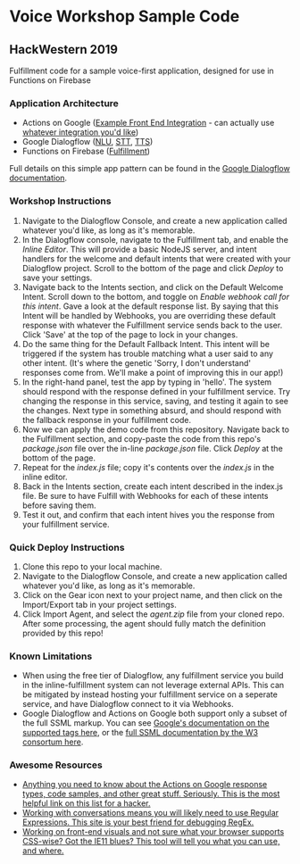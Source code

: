 # Voice Workshop Sample Code

## HackWestern 2019

Fulfillment code for a sample voice-first application, designed for use in Functions on Firebase


### Application Architecture

* Actions on Google ([Example Front End Integration](https://dialogflow.com/docs/integrations/actions/integration) - can actually use [whatever integration you'd like](https://cloud.google.com/dialogflow/docs/integrations/))
* Google Dialogflow ([NLU](https://en.wikipedia.org/wiki/Natural-language_understanding), [STT](https://en.wikipedia.org/wiki/Speech_recognition), [TTS](https://en.wikipedia.org/wiki/Speech_synthesis))
* Functions on Firebase ([Fulfillment](https://cloud.google.com/dialogflow/docs/fulfillment-configure))

Full details on this simple app pattern can be found in the [Google Dialogflow documentation](https://cloud.google.com/dialogflow/docs/fulfillment-overview).


### Workshop Instructions

1. Navigate to the Dialogflow Console, and create a new application called whatever you'd like, as long as it's memorable.
2. In the Dialogflow console, navigate to the Fulfillment tab, and enable the _Inline Editor_. This will provide a basic NodeJS server, and intent handlers for the welcome and default intents that were created with your Dialogflow project. Scroll to the bottom of the page and click _Deploy_ to save your settings.
3. Navigate back to the Intents section, and click on the Default Welcome Intent. Scroll down to the bottom, and toggle on _Enable webhook call for this intent_. Gave a look at the default response list. By saying that this Intent will be handled by Webhooks, you are overriding these default response with whatever the Fulfillment service sends back to the user. Click 'Save' at the top of the page to lock in your changes.
4. Do the same thing for the Default Fallback Intent. This intent will be triggered if the system has trouble matching what a user said to any other intent. (It's where the genetic 'Sorry, I don't understand' responses come from. We'll make a point of improving this in our app!)
5. In the right-hand panel, test the app by typing in 'hello'. The system should respond with the response defined in your fulfillment service. Try changing the response in this service, saving, and testing it again to see the changes. Next type in something absurd, and should respond with the fallback response in your fulfillment code.
6. Now we can apply the demo code from this repository. Navigate back to the Fulfillment section, and copy-paste the code from this repo's *package.json* file over the in-line *package.json* file. Click _Deploy_ at the bottom of the page.
7. Repeat for the *index.js* file; copy it's contents over the *index.js* in the inline editor.
8. Back in the Intents section, create each intent described in the index.js file. Be sure to have Fulfill with Webhooks for each of these intents before saving them.
9. Test it out, and confirm that each intent hives you the response from your fulfillment service.

### Quick Deploy Instructions

1. Clone this repo to your local machine.
2. Navigate to the Dialogflow Console, and create a new application called whatever you'd like, as long as it's memorable.
3. Click on the Gear icon next to your project name, and then click on the Import/Export tab in your project settings.
4. Click Import Agent, and select the *agent.zip* file from your cloned repo. After some processing, the agent should fully match the definition provided by this repo!

### Known Limitations

* When using the free tier of Dialogflow, any fulfillment service you build in the inline-fulfillment system can not leverage external APIs. This can be mitigated by instead hosting your fulfillment service on a seperate service, and have Dialogflow connect to it via Webhooks.
* Google Dialogflow and Actions on Google both support only a subset of the full SSML markup. You can see [Google's documentation on the supported tags here](https://developers.google.com/assistant/actions/reference/ssml), or the [full SSML documentation by the W3 consortum here](https://www.w3.org/TR/speech-synthesis11/).

### Awesome Resources

* [Anything you need to know about the Actions on Google response types, code samples, and other great stuff. Seriously. This is the most helpful link on this list for a hacker.](https://developers.google.com/assistant/conversational/responses#suggestion_chips)
* [Working with conversations means you will likely need to use Regular Expressions. This site is your best friend for debugging RegEx.](https://regexr.com/)
* [Working on front-end visuals and not sure what your browser supports CSS-wise? Got the IE11 blues? This tool will tell you what you can use, and where.](https://caniuse.com/)
